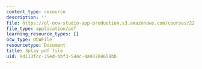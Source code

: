 ```yaml
---
content_type: resource
description: ''
file: https://ol-ocw-studio-app-production.s3.amazonaws.com/courses/22-01-introduction-to-nuclear-engineering-and-ionizing-radiation-fall-2016/9d113fcc35edbbf3544c4a93704659bb_rsDEuRpOHqs.pdf
file_type: application/pdf
learning_resource_types: []
ocw_type: OCWFile
resourcetype: Document
title: 3play pdf file
uid: 9d113fcc-35ed-bbf3-544c-4a93704659bb
---
```

